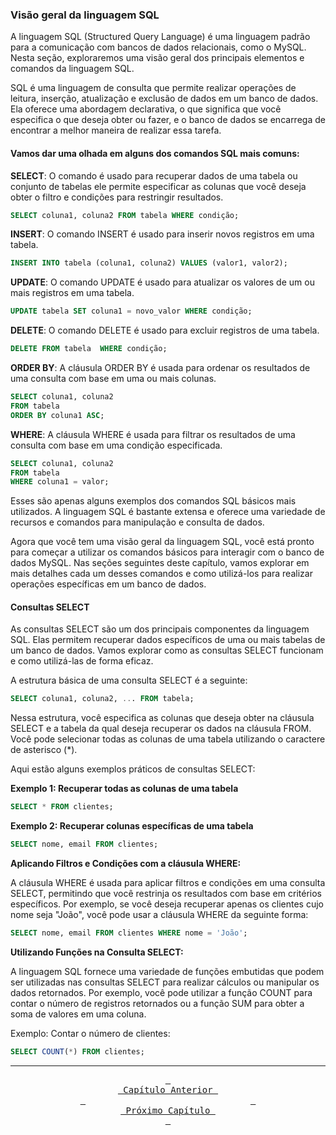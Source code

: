 ### Visão geral da linguagem SQL

A linguagem SQL (Structured Query Language) é uma linguagem padrão para a comunicação com bancos de dados relacionais, como o MySQL. Nesta seção, exploraremos uma visão geral dos principais elementos e comandos da linguagem SQL.

SQL é uma linguagem de consulta que permite realizar operações de leitura, inserção, atualização e exclusão de dados em um banco de dados. Ela oferece uma abordagem declarativa, o que significa que você especifica o que deseja obter ou fazer, e o banco de dados se encarrega de encontrar a melhor maneira de realizar essa tarefa.

#### Vamos dar uma olhada em alguns dos comandos SQL mais comuns:

<b>SELECT</b>: O comando é usado para recuperar dados de uma tabela ou conjunto de tabelas ele permite especificar as colunas que você deseja obter o filtro e condições para restringir resultados.

```sql
SELECT coluna1, coluna2 FROM tabela WHERE condição;
```

<b>INSERT</b>: O comando INSERT é usado para inserir novos registros em uma tabela.

```sql
INSERT INTO tabela (coluna1, coluna2) VALUES (valor1, valor2);
```

<b>UPDATE</b>: O comando UPDATE é usado para atualizar os valores de um ou mais registros em uma tabela.

```sql
UPDATE tabela SET coluna1 = novo_valor WHERE condição;
```

<b>DELETE</b>: O comando DELETE é usado para excluir registros de uma tabela.

```sql
DELETE FROM tabela  WHERE condição;
```

<b>ORDER BY</b>: A cláusula ORDER BY é usada para ordenar os resultados de uma consulta com base em uma ou mais colunas.

```sql
SELECT coluna1, coluna2 
FROM tabela 
ORDER BY coluna1 ASC;
```

<b>WHERE</b>: A cláusula WHERE é usada para filtrar os resultados de uma consulta com base em uma condição especificada.

```sql
SELECT coluna1, coluna2 
FROM tabela 
WHERE coluna1 = valor;
```

Esses são apenas alguns exemplos dos comandos SQL básicos mais utilizados. A linguagem SQL é bastante extensa e oferece uma variedade de recursos e comandos para manipulação e consulta de dados.

Agora que você tem uma visão geral da linguagem SQL, você está pronto para começar a utilizar os comandos básicos para interagir com o banco de dados MySQL. Nas seções seguintes deste capítulo, vamos explorar em mais detalhes cada um desses comandos e como utilizá-los para realizar operações específicas em um banco de dados.


#### Consultas SELECT

As consultas SELECT são um dos principais componentes da linguagem SQL. Elas permitem recuperar dados específicos de uma ou mais tabelas de um banco de dados. Vamos explorar como as consultas SELECT funcionam e como utilizá-las de forma eficaz.

A estrutura básica de uma consulta SELECT é a seguinte:

```sql
SELECT coluna1, coluna2, ... FROM tabela;
```

Nessa estrutura, você especifica as colunas que deseja obter na cláusula SELECT e a tabela da qual deseja recuperar os dados na cláusula FROM. Você pode selecionar todas as colunas de uma tabela utilizando o caractere de asterisco (*).

Aqui estão alguns exemplos práticos de consultas SELECT:

<b>Exemplo 1: Recuperar todas as colunas de uma tabela</b>

```sql
SELECT * FROM clientes;
```

<b>Exemplo 2: Recuperar colunas específicas de uma tabela</b>

```sql
SELECT nome, email FROM clientes;
```

<b>Aplicando Filtros e Condições com a cláusula WHERE:</b>

A cláusula WHERE é usada para aplicar filtros e condições em uma consulta SELECT, permitindo que você restrinja os resultados com base em critérios específicos. Por exemplo, se você deseja recuperar apenas os clientes cujo nome seja "João", você pode usar a cláusula WHERE da seguinte forma:

```sql
SELECT nome, email FROM clientes WHERE nome = 'João';
```

<b>Utilizando Funções na Consulta SELECT:</b>

A linguagem SQL fornece uma variedade de funções embutidas que podem ser utilizadas nas consultas SELECT para realizar cálculos ou manipular os dados retornados. Por exemplo, você pode utilizar a função COUNT para contar o número de registros retornados ou a função SUM para obter a soma de valores em uma coluna.

Exemplo: Contar o número de clientes:
```sql
SELECT COUNT(*) FROM clientes;
```

---
<div align="center">
    <a href="introducao.md"><kbd> <br> Capítulo Anterior <br> </kbd></a>‎ ‎ ‎ ‎ ‎ ‎ ‎ ‎ ‎ ‎ ‎ ‎ ‎ ‎ ‎ ‎ ‎ ‎ ‎ ‎ ‎ ‎ ‎ ‎ ‎ ‎ ‎ ‎ ‎ ‎ ‎ ‎ ‎ ‎ ‎ ‎ ‎ ‎ ‎ ‎ ‎ ‎ ‎ ‎ ‎ ‎ ‎ ‎ ‎ ‎ ‎ ‎ ‎ ‎ ‎ ‎ ‎ ‎ ‎ ‎ ‎ ‎ ‎ ‎ ‎ ‎ ‎ 
    <a href=""><kbd> <br> Próximo Capítulo <br> </kbd></a>
</div>